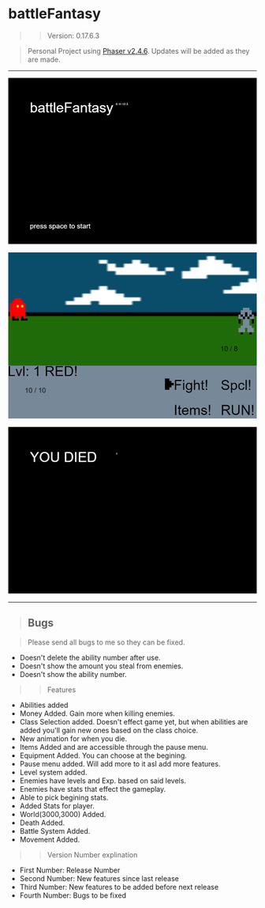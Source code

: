 # battleFantasy
>> Version: 0.17.6.3

> Personal Project using [Phaser v2.4.6](http://phaser.io/). Updates will be added as they are made.

---------------------------------------------------------
![](https://raw.githubusercontent.com/VikingPaul/battleFantasy/master/readmePics/beginningState.png "Opening")

![](https://raw.githubusercontent.com/VikingPaul/battleFantasy/master/readmePics/attackState.png "Battle")

![](https://raw.githubusercontent.com/VikingPaul/battleFantasy/master/readmePics/deathScreen.png "Death")

---------------------------------------------------------

> ## Bugs

> Please send all bugs to me so they can be fixed.

* Doesn't delete the ability number after use.
* Doesn't show the amount you steal from enemies.
* Doesn't show the ability number.

>> Features

* Abilities added
* Money Added. Gain more when killing enemies.
* Class Selection added. Doesn't effect game yet, but when abilities are added you'll gain new ones based on the class choice.
* New animation for when you die.
* Items Added and are accessible through the pause menu.
* Equipment Added. You can choose at the begining.
* Pause menu added. Will add more to it asI add more features.
* Level system added.
* Enemies have levels and Exp. based on said levels.
* Enemies have stats that effect the gameplay.
* Able to pick begining stats.
* Added Stats for player.
* World(3000,3000) Added.
* Death Added.
* Battle System Added.
* Movement Added.

>> Version Number explination  

* First Number: Release Number  
* Second Number: New features since last release  
* Third Number: New features to be added before next release  
* Fourth Number: Bugs to be fixed